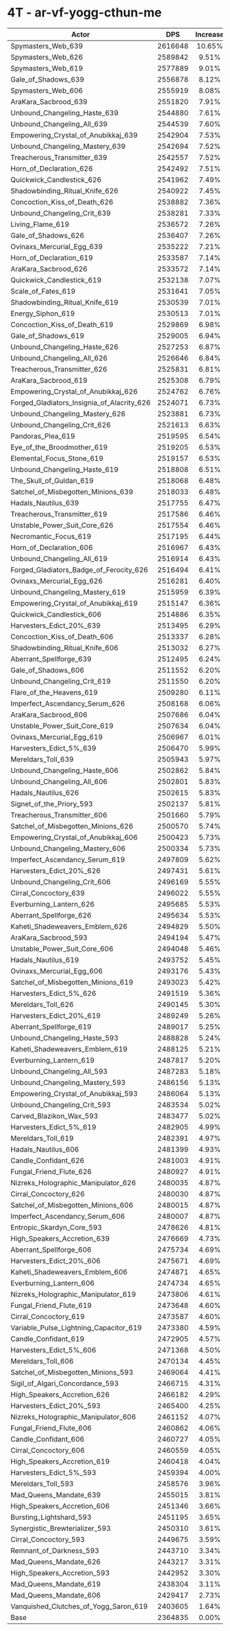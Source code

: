 # 4T - ar-vf-yogg-cthun-me
| Actor | DPS | Increase |
|---|:---:|:---:|
|Spymasters_Web_639|2616648|10.65%|
|Spymasters_Web_626|2589842|9.51%|
|Spymasters_Web_619|2577889|9.01%|
|Gale_of_Shadows_639|2556878|8.12%|
|Spymasters_Web_606|2555919|8.08%|
|AraKara_Sacbrood_639|2551820|7.91%|
|Unbound_Changeling_Haste_639|2544880|7.61%|
|Unbound_Changeling_All_639|2544539|7.60%|
|Empowering_Crystal_of_Anubikkaj_639|2542904|7.53%|
|Unbound_Changeling_Mastery_639|2542694|7.52%|
|Treacherous_Transmitter_639|2542557|7.52%|
|Horn_of_Declaration_626|2542492|7.51%|
|Quickwick_Candlestick_626|2541962|7.49%|
|Shadowbinding_Ritual_Knife_626|2540922|7.45%|
|Concoction_Kiss_of_Death_626|2538882|7.36%|
|Unbound_Changeling_Crit_639|2538281|7.33%|
|Living_Flame_619|2536572|7.26%|
|Gale_of_Shadows_626|2536407|7.26%|
|Ovinaxs_Mercurial_Egg_639|2535222|7.21%|
|Horn_of_Declaration_619|2533587|7.14%|
|AraKara_Sacbrood_626|2533572|7.14%|
|Quickwick_Candlestick_619|2532138|7.07%|
|Scale_of_Fates_619|2531641|7.05%|
|Shadowbinding_Ritual_Knife_619|2530539|7.01%|
|Energy_Siphon_619|2530513|7.01%|
|Concoction_Kiss_of_Death_619|2529869|6.98%|
|Gale_of_Shadows_619|2529005|6.94%|
|Unbound_Changeling_Haste_626|2527253|6.87%|
|Unbound_Changeling_All_626|2526646|6.84%|
|Treacherous_Transmitter_626|2525831|6.81%|
|AraKara_Sacbrood_619|2525308|6.79%|
|Empowering_Crystal_of_Anubikkaj_626|2524762|6.76%|
|Forged_Gladiators_Insignia_of_Alacrity_626|2524071|6.73%|
|Unbound_Changeling_Mastery_626|2523881|6.73%|
|Unbound_Changeling_Crit_626|2521613|6.63%|
|Pandoras_Plea_619|2519595|6.54%|
|Eye_of_the_Broodmother_619|2519205|6.53%|
|Elemental_Focus_Stone_619|2519157|6.53%|
|Unbound_Changeling_Haste_619|2518808|6.51%|
|The_Skull_of_Guldan_619|2518068|6.48%|
|Satchel_of_Misbegotten_Minions_639|2518033|6.48%|
|Hadals_Nautilus_639|2517755|6.47%|
|Treacherous_Transmitter_619|2517586|6.46%|
|Unstable_Power_Suit_Core_626|2517554|6.46%|
|Necromantic_Focus_619|2517195|6.44%|
|Horn_of_Declaration_606|2516967|6.43%|
|Unbound_Changeling_All_619|2516914|6.43%|
|Forged_Gladiators_Badge_of_Ferocity_626|2516494|6.41%|
|Ovinaxs_Mercurial_Egg_626|2516281|6.40%|
|Unbound_Changeling_Mastery_619|2515959|6.39%|
|Empowering_Crystal_of_Anubikkaj_619|2515147|6.36%|
|Quickwick_Candlestick_606|2514886|6.35%|
|Harvesters_Edict_20%_639|2513495|6.29%|
|Concoction_Kiss_of_Death_606|2513337|6.28%|
|Shadowbinding_Ritual_Knife_606|2513032|6.27%|
|Aberrant_Spellforge_639|2512495|6.24%|
|Gale_of_Shadows_606|2511552|6.20%|
|Unbound_Changeling_Crit_619|2511550|6.20%|
|Flare_of_the_Heavens_619|2509280|6.11%|
|Imperfect_Ascendancy_Serum_626|2508168|6.06%|
|AraKara_Sacbrood_606|2507686|6.04%|
|Unstable_Power_Suit_Core_619|2507634|6.04%|
|Ovinaxs_Mercurial_Egg_619|2506967|6.01%|
|Harvesters_Edict_5%_639|2506470|5.99%|
|Mereldars_Toll_639|2505943|5.97%|
|Unbound_Changeling_Haste_606|2502862|5.84%|
|Unbound_Changeling_All_606|2502801|5.83%|
|Hadals_Nautilus_626|2502615|5.83%|
|Signet_of_the_Priory_593|2502137|5.81%|
|Treacherous_Transmitter_606|2501660|5.79%|
|Satchel_of_Misbegotten_Minions_626|2500570|5.74%|
|Empowering_Crystal_of_Anubikkaj_606|2500423|5.73%|
|Unbound_Changeling_Mastery_606|2500334|5.73%|
|Imperfect_Ascendancy_Serum_619|2497809|5.62%|
|Harvesters_Edict_20%_626|2497431|5.61%|
|Unbound_Changeling_Crit_606|2496169|5.55%|
|Cirral_Concoctory_639|2496022|5.55%|
|Everburning_Lantern_626|2495685|5.53%|
|Aberrant_Spellforge_626|2495634|5.53%|
|Kaheti_Shadeweavers_Emblem_626|2494829|5.50%|
|AraKara_Sacbrood_593|2494194|5.47%|
|Unstable_Power_Suit_Core_606|2494048|5.46%|
|Hadals_Nautilus_619|2493752|5.45%|
|Ovinaxs_Mercurial_Egg_606|2493176|5.43%|
|Satchel_of_Misbegotten_Minions_619|2493023|5.42%|
|Harvesters_Edict_5%_626|2491519|5.36%|
|Mereldars_Toll_626|2490145|5.30%|
|Harvesters_Edict_20%_619|2489249|5.26%|
|Aberrant_Spellforge_619|2489017|5.25%|
|Unbound_Changeling_Haste_593|2488828|5.24%|
|Kaheti_Shadeweavers_Emblem_619|2488125|5.21%|
|Everburning_Lantern_619|2487817|5.20%|
|Unbound_Changeling_All_593|2487283|5.18%|
|Unbound_Changeling_Mastery_593|2486156|5.13%|
|Empowering_Crystal_of_Anubikkaj_593|2486064|5.13%|
|Unbound_Changeling_Crit_593|2483534|5.02%|
|Carved_Blazikon_Wax_593|2483477|5.02%|
|Harvesters_Edict_5%_619|2482905|4.99%|
|Mereldars_Toll_619|2482391|4.97%|
|Hadals_Nautilus_606|2481399|4.93%|
|Candle_Confidant_626|2481003|4.91%|
|Fungal_Friend_Flute_626|2480927|4.91%|
|Nizreks_Holographic_Manipulator_626|2480035|4.87%|
|Cirral_Concoctory_626|2480030|4.87%|
|Satchel_of_Misbegotten_Minions_606|2480015|4.87%|
|Imperfect_Ascendancy_Serum_606|2480007|4.87%|
|Entropic_Skardyn_Core_593|2478626|4.81%|
|High_Speakers_Accretion_639|2476669|4.73%|
|Aberrant_Spellforge_606|2475734|4.69%|
|Harvesters_Edict_20%_606|2475671|4.69%|
|Kaheti_Shadeweavers_Emblem_606|2474871|4.65%|
|Everburning_Lantern_606|2474734|4.65%|
|Nizreks_Holographic_Manipulator_619|2473806|4.61%|
|Fungal_Friend_Flute_619|2473648|4.60%|
|Cirral_Concoctory_619|2473587|4.60%|
|Variable_Pulse_Lightning_Capacitor_619|2473380|4.59%|
|Candle_Confidant_619|2472905|4.57%|
|Harvesters_Edict_5%_606|2471368|4.50%|
|Mereldars_Toll_606|2470134|4.45%|
|Satchel_of_Misbegotten_Minions_593|2469064|4.41%|
|Sigil_of_Algari_Concordance_593|2466715|4.31%|
|High_Speakers_Accretion_626|2466182|4.29%|
|Harvesters_Edict_20%_593|2465400|4.25%|
|Nizreks_Holographic_Manipulator_606|2461152|4.07%|
|Fungal_Friend_Flute_606|2460862|4.06%|
|Candle_Confidant_606|2460727|4.05%|
|Cirral_Concoctory_606|2460559|4.05%|
|High_Speakers_Accretion_619|2460418|4.04%|
|Harvesters_Edict_5%_593|2459394|4.00%|
|Mereldars_Toll_593|2458576|3.96%|
|Mad_Queens_Mandate_639|2455015|3.81%|
|High_Speakers_Accretion_606|2451346|3.66%|
|Bursting_Lightshard_593|2451195|3.65%|
|Synergistic_Brewterializer_593|2450310|3.61%|
|Cirral_Concoctory_593|2449675|3.59%|
|Remnant_of_Darkness_593|2443710|3.34%|
|Mad_Queens_Mandate_626|2443217|3.31%|
|High_Speakers_Accretion_593|2442952|3.30%|
|Mad_Queens_Mandate_619|2438304|3.11%|
|Mad_Queens_Mandate_606|2429417|2.73%|
|Vanquished_Clutches_of_Yogg_Saron_619|2403605|1.64%|
|Base|2364835|0.00%|
